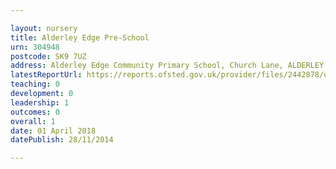 ```yaml
---

layout: nursery
title: Alderley Edge Pre-School
urn: 304948
postcode: SK9 7UZ
address: Alderley Edge Community Primary School, Church Lane, ALDERLEY EDGE, Cheshire, SK9 7UZ
latestReportUrl: https://reports.ofsted.gov.uk/provider/files/2442878/urn/304948.pdf
teaching: 0
development: 0
leadership: 1
outcomes: 0
overall: 1
date: 01 April 2018 
datePublish: 28/11/2014

---
```

